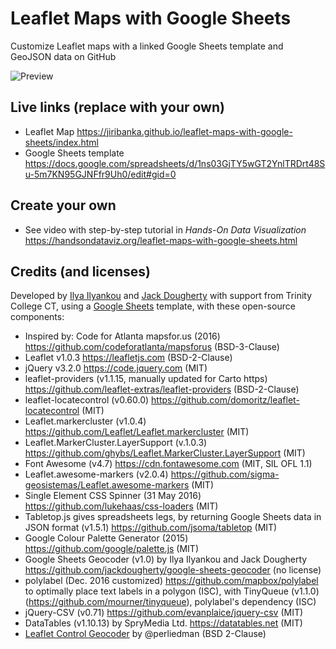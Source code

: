 # Leaflet Maps with Google Sheets
Customize Leaflet maps with a linked Google Sheets template and GeoJSON data on GitHub

![Preview](preview.jpg)

## Live links (replace with your own)
- Leaflet Map https://jiribanka.github.io/leaflet-maps-with-google-sheets/index.html
- Google Sheets template https://docs.google.com/spreadsheets/d/1ns03GjTY5wGT2YnlTRDrt48Su-5m7KN95GJNFfr9Uh0/edit#gid=0

## Create your own
- See video with step-by-step tutorial in *Hands-On Data Visualization* https://handsondataviz.org/leaflet-maps-with-google-sheets.html

## Credits (and licenses)
Developed by [Ilya Ilyankou](https://github.com/ilyankou) and [Jack Dougherty](https://github.com/jackdougherty) with support from Trinity College CT, using a [Google Sheets](https://www.google.com/sheets/about/) template, with these open-source components:
- Inspired by: Code for Atlanta mapsfor.us (2016) https://github.com/codeforatlanta/mapsforus (BSD-3-Clause)
- Leaflet v1.0.3 https://leafletjs.com (BSD-2-Clause)
- jQuery v3.2.0 https://code.jquery.com (MIT)
- leaflet-providers (v1.1.15, manually updated for Carto https) https://github.com/leaflet-extras/leaflet-providers (BSD-2-Clause)
- leaflet-locatecontrol (v0.60.0) https://github.com/domoritz/leaflet-locatecontrol (MIT)
- Leaflet.markercluster (v1.0.4) https://github.com/Leaflet/Leaflet.markercluster (MIT)
- Leaflet.MarkerCluster.LayerSupport (v.1.0.3) https://github.com/ghybs/Leaflet.MarkerCluster.LayerSupport (MIT)
- Font Awesome (v4.7) https://cdn.fontawesome.com (MIT, SIL OFL 1.1)
- Leaflet.awesome-markers (v2.0.4) https://github.com/sigma-geosistemas/Leaflet.awesome-markers (MIT)
- Single Element CSS Spinner (31 May 2016) https://github.com/lukehaas/css-loaders (MIT)
- Tabletop.js gives spreadsheets legs, by returning Google Sheets data in JSON format (v1.5.1) https://github.com/jsoma/tabletop (MIT)
- Google Colour Palette Generator (2015) https://github.com/google/palette.js (MIT)
- Google Sheets Geocoder (v1.0) by Ilya Ilyankou and Jack Dougherty https://github.com/jackdougherty/google-sheets-geocoder (no license)
- polylabel (Dec. 2016 customized) https://github.com/mapbox/polylabel to optimally place text labels in a polygon (ISC), with TinyQueue (v1.1.0) (https://github.com/mourner/tinyqueue), polylabel's dependency (ISC)
- jQuery-CSV (v0.71) https://github.com/evanplaice/jquery-csv (MIT)
- DataTables (v1.10.13) by SpryMedia Ltd. https://datatables.net (MIT)
- [Leaflet Control Geocoder](https://github.com/perliedman/leaflet-control-geocoder) by @perliedman (BSD 2-Clause)
